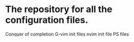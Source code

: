 # The repository for all the configuration files.
Conquer of completion
G-vim init files
nvim init file 
PS files


